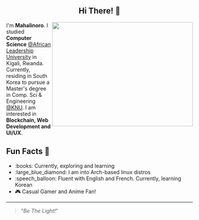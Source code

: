 <h2 align="center">Hi There! 👋</h2>

<img align='right' height=280 width=380 src="https://wallpapercave.com/wp/wp5055500.gif">
<p>I'm <strong>Mahalinoro</strong>. I studied <strong>Computer Science</strong> <a href="https://www.alueducation.com/">@African Leadership University</a> in Kigali, Rwanda. Currently, residing in South Korea to pursue a Master's degree in Comp. Sci & Engineering <a href="https://en.knu.ac.kr/main/main.htm">@KNU</a>. I am interested in <strong>Blockchain, Web Development and UI/UX</strong>.</p>

<h2>Fun Facts 🎉</h2>
<ul>
  <li>:books: Currently, exploring and learning </li>
  <li>:large_blue_diamond: I am into Arch-based linux distros</li>
  <li>:speech_balloon: Fluent with English and French. Currently, learning Korean </li>
  <li>🎮 Casual Gamer and Anime Fan! </li>
</ul>

---
> "*Be The Light!*"

